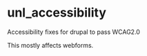 unl_accessibility
=================

Accessibility fixes for drupal to pass WCAG2.0

This mostly affects webforms.
